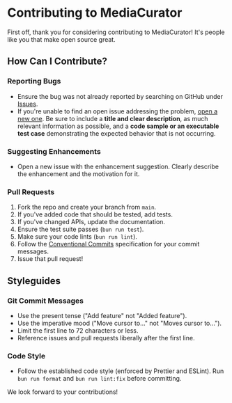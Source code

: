 # Contributing to MediaCurator

First off, thank you for considering contributing to MediaCurator! It's people like you that make open source great.

## How Can I Contribute?

### Reporting Bugs

- Ensure the bug was not already reported by searching on GitHub under [Issues](https://github.com/shtse8/MediaCurator/issues).
- If you're unable to find an open issue addressing the problem, [open a new one](https://github.com/shtse8/MediaCurator/issues/new). Be sure to include a **title and clear description**, as much relevant information as possible, and a **code sample or an executable test case** demonstrating the expected behavior that is not occurring.

### Suggesting Enhancements

- Open a new issue with the enhancement suggestion. Clearly describe the enhancement and the motivation for it.

### Pull Requests

1.  Fork the repo and create your branch from `main`.
2.  If you've added code that should be tested, add tests.
3.  If you've changed APIs, update the documentation.
4.  Ensure the test suite passes (`bun run test`).
5.  Make sure your code lints (`bun run lint`).
6.  Follow the [Conventional Commits](https://www.conventionalcommits.org/en/v1.0.0/) specification for your commit messages.
7.  Issue that pull request!

## Styleguides

### Git Commit Messages

- Use the present tense ("Add feature" not "Added feature").
- Use the imperative mood ("Move cursor to..." not "Moves cursor to...").
- Limit the first line to 72 characters or less.
- Reference issues and pull requests liberally after the first line.

### Code Style

- Follow the established code style (enforced by Prettier and ESLint). Run `bun run format` and `bun run lint:fix` before committing.

We look forward to your contributions!
